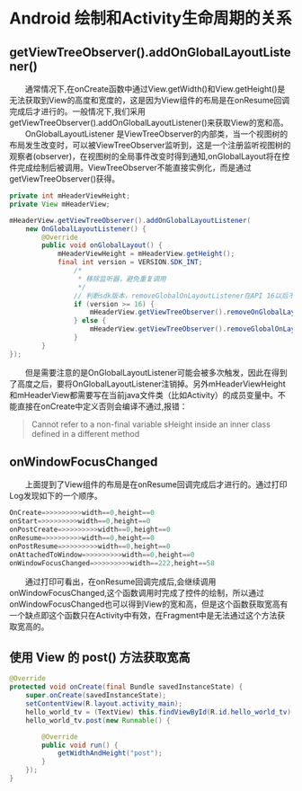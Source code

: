 # Android 绘制和Activity生命周期的关系 #



**getViewTreeObserver().addOnGlobalLayoutListener()**
----------

　　通常情况下,在onCreate函数中通过View.getWidth()和View.getHeight()是无法获取到View的高度和宽度的，这是因为View组件的布局是在onResume回调完成后才进行的。一般情况下,我们采用getViewTreeObserver().addOnGlobalLayoutListener()来获取View的宽和高。
　　OnGlobalLayoutListener 是ViewTreeObserver的内部类，当一个视图树的布局发生改变时，可以被ViewTreeObserver监听到，这是一个注册监听视图树的观察者(observer)，在视图树的全局事件改变时得到通知,onGlobalLayout将在控件完成绘制后被调用。ViewTreeObserver不能直接实例化，而是通过getViewTreeObserver()获得。
```java
private int mHeaderViewHeight;
private View mHeaderView;

mHeaderView.getViewTreeObserver().addOnGlobalLayoutListener(
    new OnGlobalLayoutListener() {
        @Override
        public void onGlobalLayout() {                                                                                                                                                                                                                   
            mHeaderViewHeight = mHeaderView.getHeight();
 			final int version = VERSION.SDK_INT;
                /*
                 * 移除监听器，避免重复调用
                 */
                // 判断sdk版本，removeGlobalOnLayoutListener在API 16以后不再使用
                if (version >= 16) {
                    mHeaderView.getViewTreeObserver().removeOnGlobalLayoutListener(this);
                } else {
                    mHeaderView.getViewTreeObserver().removeGlobalOnLayoutListener(this);
                }
        }
});
```
　　但是需要注意的是OnGlobalLayoutListener可能会被多次触发，因此在得到了高度之后，要将OnGlobalLayoutListener注销掉。另外mHeaderViewHeight和mHeaderView都需要写在当前java文件类（比如Activity）的成员变量中。不能直接在onCreate中定义否则会编译不通过,报错：
> Cannot refer to a non-final variable sHeight inside an inner class defined in a different method


**onWindowFocusChanged**
----------
　　上面提到了View组件的布局是在onResume回调完成后才进行的。通过打印Log发现如下的一个顺序。
```java
OnCreate=>>>>>>>>>width==0,height==0
onStart=>>>>>>>>>width==0,height==0
onPostCreate=>>>>>>>>>width==0,height==0
onResume=>>>>>>>>>width==0,height==0
onPostResume=>>>>>>>>>width==0,height==0
onAttachedToWindow=>>>>>>>>>width==0,height==0
onWindowFocusChanged=>>>>>>>>>width==222,height==58
```
　　通过打印可看出，在onResume回调完成后,会继续调用onWindowFocusChanged,这个函数调用时完成了控件的绘制，所以通过onWindowFocusChanged也可以得到View的宽和高，但是这个函数获取宽高有一个缺点即这个函数只在Activity中有效，在Fragment中是无法通过这个方法获取宽高的。


**使用 View 的 post() 方法获取宽高**
----------

```java
@Override
protected void onCreate(final Bundle savedInstanceState) {
    super.onCreate(savedInstanceState);
    setContentView(R.layout.activity_main);
    hello_world_tv = (TextView) this.findViewById(R.id.hello_world_tv);
    hello_world_tv.post(new Runnable() {

        @Override
        public void run() {
            getWidthAndHeight("post");
        }
    });
}
```